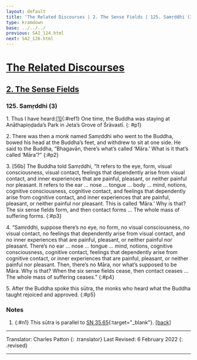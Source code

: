 ```yaml
---
layout: default
title: 'The Related Discourses | 2. The Sense Fields | 125. Samṛddhi (3)'
type: kramdown
base: ../../../
previous: SA2_124.html
next: SA2_126.html
---
```


# [The Related Discourses](../index.html)
## [2. The Sense Fields](index.html)
### 125. Samṛddhi (3)

1\. Thus I have heard:[\[1\]](#n1){:#ref1} One time, the Buddha was staying at Anāthapiṇḍada’s Park in Jeta’s Grove of Śrāvastī.
{: #p1}

2\. There was then a monk named Samṛddhi who went to the Buddha, bowed his head at the Buddha’s feet, and withdrew to sit at one side. He said to the Buddha, “Bhagavān, there’s what’s called ‘Māra.’ What is it that’s called ‘Māra’?”
{:#p2}

3\. [56b] The Buddha told Samṛddhi, “It refers to the eye, form, visual consciousness, visual contact, feelings that dependently arise from visual contact, and inner experiences that are painful, pleasant, or neither painful nor pleasant. It refers to the ear … nose … tongue … body … mind, notions, cognitive consciousness, cognitive contact, and feelings that dependently arise from cognitive contact, and inner experiences that are painful, pleasant, or neither painful nor pleasant. This is called ‘Māra.’ Why is that? The six sense fields form, and then contact forms … The whole mass of suffering forms.
{:#p3}

4\. “Samṛddhi, suppose there’s no eye, no form, no visual consciousness, no visual contact, no feelings that dependently arise from visual contact, and no inner experiences that are painful, pleasant, or neither painful nor pleasant. There’s no ear … nose … tongue … mind, notions, cognitive consciousness, cognitive contact, feelings that dependently arise from cognitive contact, or inner experiences that are painful, pleasant, or neither painful nor pleasant. Then, there’s no Māra, nor what’s supposed to be Māra. Why is that? When the six sense fields cease, then contact ceases … The whole mass of suffering ceases.”
{:#p4}

5\. After the Buddha spoke this sūtra, the monks who heard what the Buddha taught rejoiced and approved.
{:#p5}

### Notes

1. {:#n1} This sūtra is parallel to [SN 35.65](https://suttacentral.net/sn35.65){:target="_blank"}. [\[back\]](#ref1)

---

Translator: Charles Patton
{: .translator}
Last Revised: 6 February 2022
{: .revised}

---
